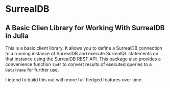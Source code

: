 # SurrealDB

## A Basic Clien Library for Working With SurrealDB in Julia

This is a basic client library. It allows you to define a SurrealDB connection to a running
instance of SurrealDB and execute SurrealQL statements on that instance using the SurrealDB
REST API. This package also provides a convenience function `todf` to convert results of
executed queries to a `DataFrame` for further use.

I intend to build this out with more full fledged features over time.